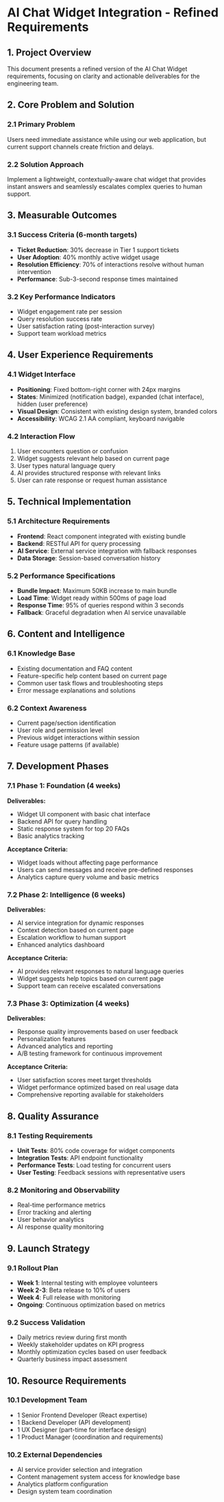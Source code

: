 # AI Chat Widget Integration - Refined Requirements

## 1. Project Overview

This document presents a refined version of the AI Chat Widget requirements, focusing on clarity and actionable deliverables for the engineering team.

## 2. Core Problem and Solution

### 2.1 Primary Problem
Users need immediate assistance while using our web application, but current support channels create friction and delays.

### 2.2 Solution Approach
Implement a lightweight, contextually-aware chat widget that provides instant answers and seamlessly escalates complex queries to human support.

## 3. Measurable Outcomes

### 3.1 Success Criteria (6-month targets)
- **Ticket Reduction**: 30% decrease in Tier 1 support tickets
- **User Adoption**: 40% monthly active widget usage
- **Resolution Efficiency**: 70% of interactions resolve without human intervention
- **Performance**: Sub-3-second response times maintained

### 3.2 Key Performance Indicators
- Widget engagement rate per session
- Query resolution success rate
- User satisfaction rating (post-interaction survey)
- Support team workload metrics

## 4. User Experience Requirements

### 4.1 Widget Interface
- **Positioning**: Fixed bottom-right corner with 24px margins
- **States**: Minimized (notification badge), expanded (chat interface), hidden (user preference)
- **Visual Design**: Consistent with existing design system, branded colors
- **Accessibility**: WCAG 2.1 AA compliant, keyboard navigable

### 4.2 Interaction Flow
1. User encounters question or confusion
2. Widget suggests relevant help based on current page
3. User types natural language query
4. AI provides structured response with relevant links
5. User can rate response or request human assistance

## 5. Technical Implementation

### 5.1 Architecture Requirements
- **Frontend**: React component integrated with existing bundle
- **Backend**: RESTful API for query processing
- **AI Service**: External service integration with fallback responses
- **Data Storage**: Session-based conversation history

### 5.2 Performance Specifications
- **Bundle Impact**: Maximum 50KB increase to main bundle
- **Load Time**: Widget ready within 500ms of page load
- **Response Time**: 95% of queries respond within 3 seconds
- **Fallback**: Graceful degradation when AI service unavailable

## 6. Content and Intelligence

### 6.1 Knowledge Base
- Existing documentation and FAQ content
- Feature-specific help content based on current page
- Common user task flows and troubleshooting steps
- Error message explanations and solutions

### 6.2 Context Awareness
- Current page/section identification
- User role and permission level
- Previous widget interactions within session
- Feature usage patterns (if available)

## 7. Development Phases

### 7.1 Phase 1: Foundation (4 weeks)
**Deliverables:**
- Widget UI component with basic chat interface
- Backend API for query handling
- Static response system for top 20 FAQs
- Basic analytics tracking

**Acceptance Criteria:**
- Widget loads without affecting page performance
- Users can send messages and receive pre-defined responses
- Analytics capture query volume and basic metrics

### 7.2 Phase 2: Intelligence (6 weeks)
**Deliverables:**
- AI service integration for dynamic responses
- Context detection based on current page
- Escalation workflow to human support
- Enhanced analytics dashboard

**Acceptance Criteria:**
- AI provides relevant responses to natural language queries
- Widget suggests help topics based on current page
- Support team can receive escalated conversations

### 7.3 Phase 3: Optimization (4 weeks)
**Deliverables:**
- Response quality improvements based on user feedback
- Personalization features
- Advanced analytics and reporting
- A/B testing framework for continuous improvement

**Acceptance Criteria:**
- User satisfaction scores meet target thresholds
- Widget performance optimized based on real usage data
- Comprehensive reporting available for stakeholders

## 8. Quality Assurance

### 8.1 Testing Requirements
- **Unit Tests**: 80% code coverage for widget components
- **Integration Tests**: API endpoint functionality
- **Performance Tests**: Load testing for concurrent users
- **User Testing**: Feedback sessions with representative users

### 8.2 Monitoring and Observability
- Real-time performance metrics
- Error tracking and alerting
- User behavior analytics
- AI response quality monitoring

## 9. Launch Strategy

### 9.1 Rollout Plan
- **Week 1**: Internal testing with employee volunteers
- **Week 2-3**: Beta release to 10% of users
- **Week 4**: Full release with monitoring
- **Ongoing**: Continuous optimization based on metrics

### 9.2 Success Validation
- Daily metrics review during first month
- Weekly stakeholder updates on KPI progress
- Monthly optimization cycles based on user feedback
- Quarterly business impact assessment

## 10. Resource Requirements

### 10.1 Development Team
- 1 Senior Frontend Developer (React expertise)
- 1 Backend Developer (API development)
- 1 UX Designer (part-time for interface design)
- 1 Product Manager (coordination and requirements)

### 10.2 External Dependencies
- AI service provider selection and integration
- Content management system access for knowledge base
- Analytics platform configuration
- Design system team coordination